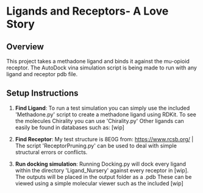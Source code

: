 # Ligands and Receptors- A Love Story

## Overview

This project takes a methadone ligand and binds it against the mu-opioid receptor. The AutoDock vina simulation script is being made to run with any ligand and receptor pdb file.

## Setup Instructions

1. **Find Ligand**: To run a test simulation you can simply use the included 'Methadone.py' script to create a methadone ligand using RDKit. To see the molecules Chirality you can use 'Chirality.py' 
Other ligands can easily be found in databases such as: [wip]

2. **Find Receptor**: My test structure is 8E0G from: https://www.rcsb.org/
| The script 'ReceptorPruning.py' can be used to deal with simple structural errors or conflicts. 

3. **Run docking simulation**: Running Docking.py will dock every ligand within the directory 'Ligand_Nursery' against every receptor in [wip]. The outputs will be placed in the output folder as a .pdb
These can be viewed using a simple molecular viewer such as the included [wip]


